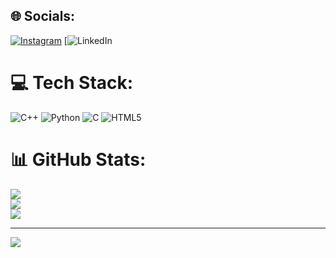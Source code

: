 
## 🌐 Socials:
[![Instagram](https://img.shields.io/badge/Instagram-%23E4405F.svg?logo=Instagram&logoColor=white)](https://instagram.com/mr_aman_03) [![LinkedIn](https://img.shields.io/badge/LinkedIn-%230077B5.svg?logo=linkedin&logoColor=white)

# 💻 Tech Stack:
![C++](https://img.shields.io/badge/c++-%2300599C.svg?style=for-the-badge&logo=c%2B%2B&logoColor=white) ![Python](https://img.shields.io/badge/python-3670A0?style=for-the-badge&logo=python&logoColor=ffdd54) ![C](https://img.shields.io/badge/c-%2300599C.svg?style=for-the-badge&logo=c&logoColor=white) ![HTML5](https://img.shields.io/badge/html5-%23E34F26.svg?style=for-the-badge&logo=html5&logoColor=white)
# 📊 GitHub Stats:
![](https://github-readme-stats.vercel.app/api?username=aman-0309&theme=dark&hide_border=false&include_all_commits=false&count_private=false)<br/>
![](https://github-readme-streak-stats.herokuapp.com/?user=aman-0309&theme=dark&hide_border=false)<br/>
![](https://github-readme-stats.vercel.app/api/top-langs/?username=aman-0309&theme=dark&hide_border=false&include_all_commits=false&count_private=false&layout=compact)

---
[![](https://visitcount.itsvg.in/api?id=aman-0309&icon=0&color=0)](https://visitcount.itsvg.in)

<!-- Proudly created with GPRM ( https://gprm.itsvg.in ) -->
